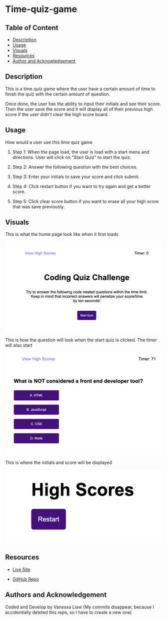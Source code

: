 # Time-quiz-game

## Table of Content 
- [Description](#description)
- [Usage](#usage)
- [Visuals](#visuals)
- [Resources](#resources)
- [Author and Acknowledgement](#author-and-acknowledgement)

## Description 

This is a time quiz game where the user have a certain amount of time to finish the quiz with the certain amount of question. 

Once done, the user has the ability to input their initials and see their score. Then the user save the score and it will display all of their previous high score if the user didn't clear the high score board. 

## Usage 

How would a user use this time quiz game

1. Step 1: When the page load, the user is load with a start menu and directions. User will click on "Start Quiz" to start the quiz.

2. Step 2: Answer the following question with the best choices. 

3. Step 3: Enter your initials to save your score and click submit.

4. Step 4: Click restart button if you want to try again and get a better score.

5. Step 5: Click clear score button if you want to erase all your high score that was save previously.

## Visuals

This is what the home page look like when it first loads

![Home Screen of the Quiz Game](./assets/images/homeScreen.png)

This is how the question will look when the start quiz is clicked. The timer will also start 

![Start Quiz Page](./assets/images/firstQuestion.png)

This is where the initials and score will be displayed

![High Score Page](./assets/images/highScorePage.png)

## Resources

- [Live Site](https://vanessaliaw021.github.io/time-quiz-game/)

- [GitHub Repo](https://github.com/VanessaLiaw021/time-quiz-game)

## Authors and Acknowledgement

Coded and Develop by Vanessa Liaw (My commits disappear, because I accidentially deleted this repo, so I have to create a new one)
